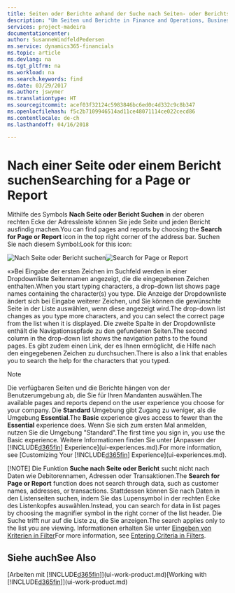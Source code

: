 ```yaml
---
title: Seiten oder Berichte anhand der Suche nach Seiten- oder Berichts-Funktion suchen| Microsoft Docs
description: "Um Seiten und Berichte in Finance and Operations, Business edition zu finden, können Sie die Seite Suchen nach Seite oder Bericht verwenden."
services: project-madeira
documentationcenter: 
author: SusanneWindfeldPedersen
ms.service: dynamics365-financials
ms.topic: article
ms.devlang: na
ms.tgt_pltfrm: na
ms.workload: na
ms.search.keywords: find
ms.date: 03/29/2017
ms.author: jswymer
ms.translationtype: HT
ms.sourcegitcommit: acef03f32124c5983846bc6ed0c4d332c9c8b347
ms.openlocfilehash: f5c2b7109946514ad11ce48071114ce022cecd86
ms.contentlocale: de-ch
ms.lasthandoff: 04/16/2018

---
```

# <a name="searching-for-a-page-or-report"></a><span data-ttu-id="4c5f4-103">Nach einer Seite oder einem Bericht suchen</span><span class="sxs-lookup"><span data-stu-id="4c5f4-103">Searching for a Page or Report</span></span>
<span data-ttu-id="4c5f4-104">Mithilfe des Symbols **Nach Seite oder Bericht Suchen** in der oberen rechten Ecke der Adressleiste können Sie jede Seite und jeden Bericht ausfindig machen.</span><span class="sxs-lookup"><span data-stu-id="4c5f4-104">You can find pages and reports by choosing the **Search for Page or Report** icon in the top right corner of the address bar.</span></span> <span data-ttu-id="4c5f4-105">Suchen Sie nach diesem Symbol:</span><span class="sxs-lookup"><span data-stu-id="4c5f4-105">Look for this icon:</span></span>

<span data-ttu-id="4c5f4-106">![Nach Seite oder Bericht suchen](media/ui-search/search.png "Nach Seite oder Bericht suchen")</span><span class="sxs-lookup"><span data-stu-id="4c5f4-106">![Search for Page or Report](media/ui-search/search.png "Search for Page or Report")</span></span>

<span data-ttu-id="4c5f4-107">«»Bei Eingabe der ersten Zeichen im Suchfeld werden in einer Dropdownliste Seitennamen angezeigt, die die eingegebenen Zeichen enthalten.</span><span class="sxs-lookup"><span data-stu-id="4c5f4-107">When you start typing characters, a drop-down list shows page names containing the character(s) you type.</span></span> <span data-ttu-id="4c5f4-108">Die Anzeige der Dropdownliste ändert sich bei Eingabe weiterer Zeichen, und Sie können die gewünschte Seite in der Liste auswählen, wenn diese angezeigt wird.</span><span class="sxs-lookup"><span data-stu-id="4c5f4-108">The drop-down list changes as you type more characters, and you can select the correct page from the list when it is displayed.</span></span> <span data-ttu-id="4c5f4-109">Die zweite Spalte in der Dropdownliste enthält die Navigationsspfade zu den gefundenen Seiten.</span><span class="sxs-lookup"><span data-stu-id="4c5f4-109">The second column in the drop-down list shows the navigation paths to the found pages.</span></span> <span data-ttu-id="4c5f4-110">Es gibt zudem einen Link, der es Ihnen ermöglicht, die Hilfe nach den eingegebenen Zeichen zu durchsuchen.</span><span class="sxs-lookup"><span data-stu-id="4c5f4-110">There is also a link that enables you to search the help for the characters that you typed.</span></span>

> [!NOTE]
>   <span data-ttu-id="4c5f4-111">Die verfügbaren Seiten und die Berichte hängen von der Benutzerumgebung ab, die Sie für Ihren Mandanten auswählen.</span><span class="sxs-lookup"><span data-stu-id="4c5f4-111">The available pages and reports depend on the user experience you choose for your company.</span></span> <span data-ttu-id="4c5f4-112">Die **Standard** Umgebung gibt Zugang zu weniger, als die Umgebung **Essential**.</span><span class="sxs-lookup"><span data-stu-id="4c5f4-112">The **Basic** experience gives access to fewer than the **Essential** experience does.</span></span> <span data-ttu-id="4c5f4-113">Wenn Sie sich zum ersten Mal anmelden, nutzen Sie die Umgebung "Standard".</span><span class="sxs-lookup"><span data-stu-id="4c5f4-113">The first time you sign in, you use the Basic experience.</span></span> <span data-ttu-id="4c5f4-114">Weitere Informationen finden Sie unter [Anpassen der [!INCLUDE[d365fin](includes/d365fin_md.md)] Experience](ui-experiences.md).</span><span class="sxs-lookup"><span data-stu-id="4c5f4-114">For more information, see [Customizing Your  [!INCLUDE[d365fin](includes/d365fin_md.md)] Experience](ui-experiences.md).</span></span>
> 
> [!NOTE]
>   <span data-ttu-id="4c5f4-115">Die Funktion **Suche nach Seite oder Bericht** sucht nicht nach Daten wie Debitorennamen, Adressen oder Transaktionen.</span><span class="sxs-lookup"><span data-stu-id="4c5f4-115">The **Search for Page or Report** function does not search through data, such as customer names, addresses, or transactions.</span></span> <span data-ttu-id="4c5f4-116">Stattdessen können Sie nach Daten in den Listenseiten suchen, indem Sie das Lupensymbol in der rechten Ecke des Listenkopfes auswählen.</span><span class="sxs-lookup"><span data-stu-id="4c5f4-116">Instead, you can search for data in list pages by choosing the magnifier symbol in the right corner of the list header.</span></span> <span data-ttu-id="4c5f4-117">Die Suche trifft nur auf die Liste zu, die Sie anzeigen.</span><span class="sxs-lookup"><span data-stu-id="4c5f4-117">The search applies only to the list you are viewing.</span></span> <span data-ttu-id="4c5f4-118">Informationen erhalten Sie unter [Eingeben von Kriterien in Filter](ui-enter-criteria-filters.md)</span><span class="sxs-lookup"><span data-stu-id="4c5f4-118">For more information, see [Entering Criteria in Filters](ui-enter-criteria-filters.md).</span></span>

## <a name="see-also"></a><span data-ttu-id="4c5f4-119">Siehe auch</span><span class="sxs-lookup"><span data-stu-id="4c5f4-119">See Also</span></span>
<span data-ttu-id="4c5f4-120">[Arbeiten mit [!INCLUDE[d365fin](includes/d365fin_md.md)]](ui-work-product.md)</span><span class="sxs-lookup"><span data-stu-id="4c5f4-120">[Working with [!INCLUDE[d365fin](includes/d365fin_md.md)]](ui-work-product.md)</span></span>


